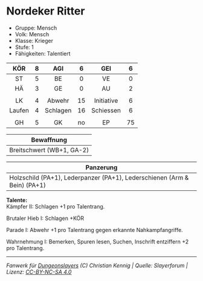 # Nordeker Ritter  
- Gruppe: Mensch  
- Volk: Mensch  
- Klasse: Krieger  
- Stufe: 1  
- Fähigkeiten: Talentiert  


| KÖR | 8 | AGI | 6 | GEI | 6 |
| :-: | :-: | :-: | :-: | :-: | :-: |
| ST | 5 | BE | 0 | VE | 0 |
| HÄ | 3 | GE | 0 | AU | 2 |
|  |
| LK | 4 | Abwehr | 15 | Initiative | 6 |
| Laufen | 4 | Schlagen | 16 | Schiessen | 6 |
|  |
| GH | 5 | GK | no | EP | 75 |

| Bewaffnung |
| --- |
| Breitschwert (WB+1, GA-2) |


| Panzerung |
| --- |
| Holzschild (PA+1), Lederpanzer (PA+1), Lederschienen (Arm & Bein) (PA+1) |


**Talente:**  
Kämpfer II: Schlagen +1 pro Talentrang.

Brutaler Hieb I: Schlagen +KÖR

Parade I: Abwehr +1 pro Talentrang gegen erkannte Nahkampfangriffe.

Wahrnehmung I: Bemerken, Spuren lesen, Suchen, Inschrift entziffern +2 pro Talentrang.





___
*Fanwerk für [Dungeonslayers](https://www.dungeonslayers.net/) (C) Christian Kennig | Quelle: Slayerforum | Lizenz: [CC-BY-NC-SA 4.0](https://creativecommons.org/licenses/by-nc-sa/4.0/deed.de)*